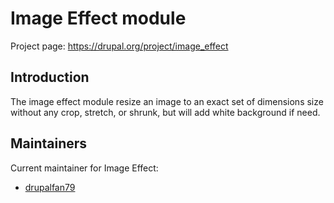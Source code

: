 # Image Effect module

Project page: https://drupal.org/project/image_effect

## Introduction

The image effect module resize an image to an exact set of dimensions size without 
any crop, stretch, or shrunk, but will add white background if need.

## Maintainers

Current maintainer for Image Effect:
- [drupalfan79](https://www.drupal.org/u/drupalfan79)

